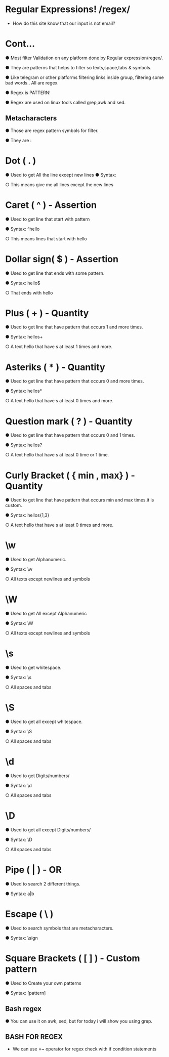 # Regular Expressions! /regex/

- How do this site know that our input is not email?

# Cont…

● Most filter Validation on any platform done by Regular 
expression/regex/.

● They are patterns that helps to filter so texts,space,tabs & 
symbols.

● Like telegram or other platforms filtering links inside 
group, filtering some bad words.. All are regex.

● Regex is PATTERN!

● Regex are used on linux tools called grep,awk and sed.

## Metacharacters 
● Those are regex pattern symbols for filter.

● They are :

# Dot ( . )

● Used to get All the line except new lines
● Syntax: 

○ This means give me all lines except the new lines

# Caret ( ^ ) - Assertion 

● Used to get line that start with pattern

● Syntax: ^hello

○ This means lines that start with hello

# Dollar sign( $ ) - Assertion 

● Used to get line that ends with some pattern.

● Syntax: hello$

○ That ends with hello

# Plus ( + ) - Quantity 

● Used to get line that have pattern that occurs 1 and more times.

● Syntax: hellos+

○ A text hello that have s at least 1 times and more.

# Asteriks ( * ) - Quantity 

● Used to get line that have pattern that occurs 0 and more times.

● Syntax: hellos*

○ A text hello that have s at least 0 times and more.

# Question mark ( ? ) - Quantity 

● Used to get line that have pattern that occurs 0 and 1 times.

● Syntax: hellos?

○ A text hello that have s at least 0 time or 1 time.

# Curly Bracket ( { min , max} ) - Quantity

● Used to get line that have pattern that occurs min and max times.it is custom.

● Syntax: hellos{1,3}

○ A text hello that have s at least 0 times and more.

# \w 

● Used to get Alphanumeric.

● Syntax: \w

○ All texts except newlines and symbols

# \W 

● Used to get All except Alphanumeric 

● Syntax: \W

○ All texts except newlines and symbols

 # \s 
● Used to get whitespace.

● Syntax: \s

○ All spaces and tabs

# \S 

● Used to get all except whitespace.

● Syntax: \S

○ All spaces and tabs

# \d 

● Used to get Digits/numbers/

● Syntax: \d

○ All spaces and tabs

# \D 

● Used to get all except Digits/numbers/

● Syntax: \D

○ All spaces and tabs

# Pipe ( | ) - OR

● Used to search 2 different things.

● Syntax: a|b

# Escape ( \ ) 

● Used to search symbols that are metacharacters.

● Syntax: \sign

# Square Brackets ( [ ] ) - Custom pattern

● Used to Create your own patterns

● Syntax: [pattern]

## Bash regex

● You can use it on awk, sed, but for today i will show you using grep.

## BASH FOR REGEX

- We can use =~ operator for regex check with if condition statements

